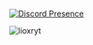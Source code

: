 [![Discord Presence](https://lanyard.cnrad.dev/api/528643610061832233)](https://discord.com/users/528643610061832233)
<p> <img src="https://img.shields.io/badge/Discord-lioxryt%000040-red/?logo=discord&color=7289DA" alt="lioxryt"/> 
</p>

